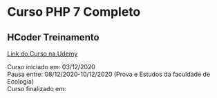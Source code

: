 # Curso PHP 7 Completo
## HCoder Treinamento

[Link do Curso na Udemy](https://www.udemy.com/course/curso-php-7-online/)

Curso iniciado em: 03/12/2020  
Pausa entre: 08/12/2020-10/12/2020 (Prova e Estudos da faculdade de Ecologia)  
Curso finalizado em:
